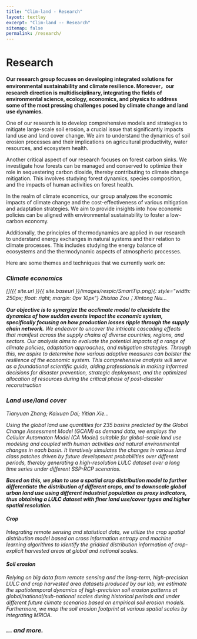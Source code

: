 ```yaml
---
title: "Clim-land - Research"
layout: textlay
excerpt: "Clim-land -- Research"
sitemap: false
permalink: /research/
---
```


# Research

**Our research group focuses on developing integrated solutions for environmental sustainability and climate resilience. Moreover，our research direction is multidisciplinary, integrating the fields of environmental science, ecology, economics, and physics to address some of the most pressing challenges posed by climate change and land use dynamics.**

One of our research is to develop comprehensive models and strategies to mitigate large-scale soil erosion, a crucial issue that significantly impacts land use and land cover change. We aim to understand the dynamics of soil erosion processes and their implications on agricultural productivity, water resources, and ecosystem health.

Another critical aspect of our research focuses on forest carbon sinks. We investigate how forests can be managed and conserved to optimize their role in sequestering carbon dioxide, thereby contributing to climate change mitigation. This involves studying forest dynamics, species composition, and the impacts of human activities on forest health.

In the realm of climate economics, our group analyzes the economic impacts of climate change and the cost-effectiveness of various mitigation and adaptation strategies. We aim to provide insights into how economic policies can be aligned with environmental sustainability to foster a low-carbon economy.

Additionally, the principles of thermodynamics are applied in our research to understand energy exchanges in natural systems and their relation to climate processes. This includes studying the energy balance of ecosystems and the thermodynamic aspects of atmospheric processes.

Here are some themes and techniques that we currently work on:

### <i>Climate economics

[]({{ site.url }}{{ site.baseurl }}/images/respic/SmartTip.png){: style="width: 250px; float: right; margin: 0px  10px"}
Zhixiao Zou；Xintong Niu...

**Our objective is to synergize the acclimate model to elucidate the dynamics of how sudden events impact the economic system, specifically focusing on how production losses ripple through the supply chain network.** We endeavor to uncover the intricate cascading effects that manifest across the supply chains of diverse countries, regions, and sectors. Our analysis aims to evaluate the potential impacts of a range of climate policies, adaptation approaches, and mitigation strategies. Through this, we aspire to determine how various adaptive measures can bolster the resilience of the economic system. This comprehensive analysis will serve as a foundational scientific guide, aiding professionals in making informed decisions for disaster prevention, strategic deployment, and the optimized allocation of resources during the critical phase of post-disaster reconstruction

### <i>Land use/land cover

Tianyuan Zhang; Kaixuan Dai; Yitian Xie...

Using the global land use quantities for 235 basins predicted by the Global Change Assessment Model (GCAM) as demand data, we employs the Cellular Automaton Model (CA Model) suitable for global-scale land use modeling and coupled with human activities and natural environmental changes in each basin. It iteratively simulates the changes in various land class patches driven by future development probabilities over different periods, thereby generating a high-resolution LULC dataset over a long time series under different SSP-RCP scenarios. 

**Based on this, we plan to use a spatial crop distribution model to further differentiate the distribution of different crops, and to downscale global urban land use using different industrial population as proxy indicators, thus obtaining a LULC dataset with finer land use/cover types and higher spatial resolution.**
#### <i>Crop
Integrating remote sensing and statistical data, we utilize the crop spatial distribution model based on cross information entropy and machine learning algorithms to identify the gridded distribution information of crop-explicit harvested areas at global and national scales.
#### <i>Soil erosion
Relying on big data from remote sensing and the long-term, high-precision LULC and crop harvested area datasets produced by our lab, we estimate the spatiotemporal dynamics of high-precision soil erosion patterns at global/national/sub-national scales during historical periods and under different future climate scenarios based on empirical soil erosion models. Furthermore, we map the soil erosion footprint at various spatial scales by integrating MRIOA.

### ... and more.
